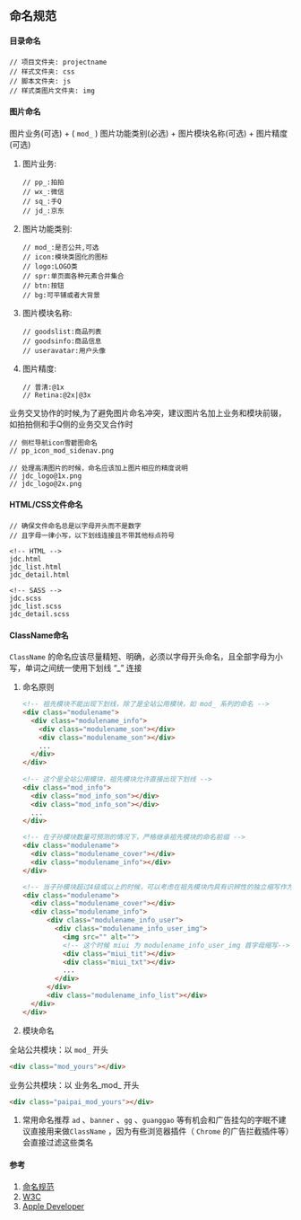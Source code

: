 ## 命名规范

#### 目录命名

  ```JS
  // 项目文件夹: projectname
  // 样式文件夹: css
  // 脚本文件夹: js
  // 样式类图片文件夹: img
  ```
#### 图片命名
图片业务(可选) + ( `mod_` ) 图片功能类别(必选) + 图片模块名称(可选) + 图片精度(可选)

1. 图片业务:

    ```JS
    // pp_:拍拍
    // wx_:微信
    // sq_:手Q
    // jd_:京东
    ```

1. 图片功能类别:

    ```JS
    // mod_:是否公共,可选
    // icon:模块类固化的图标
    // logo:LOGO类
    // spr:单页面各种元素合并集合
    // btn:按钮
    // bg:可平铺或者大背景
    ```

1. 图片模块名称:

    ```JS
    // goodslist:商品列表
    // goodsinfo:商品信息
    // useravatar:用户头像
    ```

1. 图片精度:

    ```JS
    // 普清:@1x
    // Retina:@2x|@3x
    ```

业务交叉协作的时候,为了避免图片命名冲突，建议图片名加上业务和模块前辍，如拍拍侧和手Q侧的业务交叉合作时

  ```JS
  // 侧栏导航icon雪碧图命名
  // pp_icon_mod_sidenav.png

  // 处理高清图片的时候，命名应该加上图片相应的精度说明
  // jdc_logo@1x.png
  // jdc_logo@2x.png
  ```

#### HTML/CSS文件命名

  ```JS
  // 确保文件命名总是以字母开头而不是数字
  // 且字母一律小写，以下划线连接且不带其他标点符号

  <!-- HTML -->
  jdc.html
  jdc_list.html
  jdc_detail.html

  <!-- SASS -->
  jdc.scss
  jdc_list.scss
  jdc_detail.scss
  ```

#### ClassName命名
`ClassName` 的命名应该尽量精短、明确，必须以字母开头命名，且全部字母为小写，单词之间统一使用下划线 “_” 连接

1. 命名原则
    ```HTML
    <!-- 祖先模块不能出现下划线，除了是全站公用模块，如 mod_ 系列的命名 -->
    <div class="modulename">
      <div class="modulename_info">
        <div class="modulename_son"></div>
        <div class="modulename_son"></div>
        ...
      </div>
    </div>
      
    <!-- 这个是全站公用模块，祖先模块允许直接出现下划线 -->
    <div class="mod_info">
      <div class="mod_info_son"></div>
      <div class="mod_info_son"></div>
      ...		
    </div>

    <!-- 在子孙模块数量可预测的情况下，严格继承祖先模块的命名前缀 -->
    <div class="modulename">
      <div class="modulename_cover"></div>
      <div class="modulename_info"></div>
    </div>

    <!-- 当子孙模块超过4级或以上的时候，可以考虑在祖先模块内具有识辨性的独立缩写作为新的子孙模块 -->
    <div class="modulename">
      <div class="modulename_cover"></div>
      <div class="modulename_info">
          <div class="modulename_info_user">
            <div class="modulename_info_user_img">
              <img src="" alt="">
              <!-- 这个时候 miui 为 modulename_info_user_img 首字母缩写-->
              <div class="miui_tit"></div>
              <div class="miui_txt"></div>
              ...
            </div>
          </div>
          <div class="modulename_info_list"></div>
      </div>
    </div>
    ```

1. 模块命名

全站公共模块：以 `mod_` 开头

  ```HTMl
  <div class="mod_yours"></div>
  ```

  业务公共模块：以 业务名_mod_ 开头
  ```HTML
  <div class="paipai_mod_yours"></div>
  ```

1. 常用命名推荐
`ad` 、`banner` 、`gg` 、`guanggao` 等有机会和广告挂勾的字眠不建议直接用来做`ClassName` ，因为有些浏览器插件（ `Chrome` 的广告拦截插件等）会直接过滤这些类名


#### 参考
1. [命名规范](https://guide.aotu.io/docs/name/dir.html '命名规范')
1. [W3C](https://www.w3.org/ 'W3C')
1. [Apple Developer](https://developer.apple.com/ 'Apple Developer')
